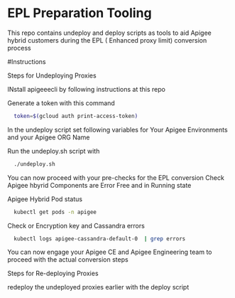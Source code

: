 # EPL Preparation Tooling
This repo contains undeploy and deploy scripts as tools to aid Apigee hybrid customers during the EPL ( Enhanced proxy limit) conversion process



#Instructions

Steps for Undeploying Proxies

INstall apigeeecli by following instructions at this repo 

Generate a token with this command

```bash
  token=$(gcloud auth print-access-token)
```

In the undeploy script set following variables for 
Your Apigee Environments and your Apigee ORG Name

Run the undeploy.sh script with
```bash
  ./undeploy.sh
```

You can now proceed with your pre-checks for the EPL conversion
Check Apigee hbyrid Components are Error Free and in Running state 

Apigee Hybrid Pod status
```bash
  kubectl get pods -n apigee
```

Check or Encryption key and Cassandra errors
```bash
  kubectl logs apigee-cassandra-default-0  | grep errors
```


You can now engage your Apigee CE and Apigee Engineering team to proceed with the actual conversion steps 


Steps for Re-deploying Proxies 

redeploy the undeployed proxies earlier with the deploy script

